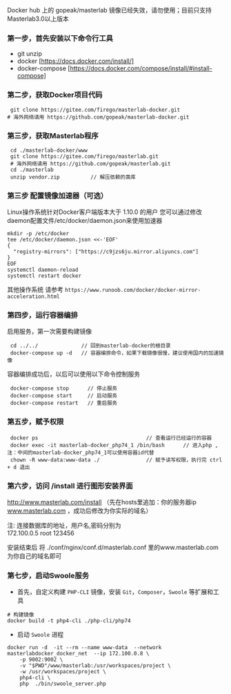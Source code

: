 Docker hub 上的 gopeak/masterlab 镜像已经失效，请勿使用；目前只支持Masterlab3.0以上版本  

### 第一步，首先安装以下命令行工具

- git unzip 
- docker [https://docs.docker.com/install/]
- docker-compose [https://docs.docker.com/compose/install/#install-compose]


### 第二步，获取Docker项目代码

```
 git clone https://gitee.com/firego/masterlab-docker.git
# 海外网络请用 https://github.com/gopeak/masterlab-docker.git

```
   
### 第三步，获取Masterlab程序

```
 cd ./masterlab-docker/www
 git clone https://gitee.com/firego/masterlab.git
 # 海外网络请用 https://github.com/gopeak/masterlab.git
 cd ./masterlab
 unzip vendor.zip          // 解压依赖的类库
```


### 第三步 配置镜像加速器（可选）
Linux操作系统针对Docker客户端版本大于 1.10.0 的用户
您可以通过修改daemon配置文件/etc/docker/daemon.json来使用加速器 
```
mkdir -p /etc/docker
tee /etc/docker/daemon.json <<-'EOF'
{
  "registry-mirrors": ["https://c9jzs6ju.mirror.aliyuncs.com"]
}
EOF
systemctl daemon-reload
systemctl restart docker
```
其他操作系统 请参考 `https://www.runoob.com/docker/docker-mirror-acceleration.html`
   
### 第四步，运行容器编排
启用服务，第一次需要构建镜像
```
 cd ../../              // 回到masterlab-docker的根目录
 docker-compose up -d   // 容器编排命令，如果下载镜像很慢，建议使用国内的加速镜像
```
容器编排成功后，以后可以使用以下命令控制服务
```
 docker-compose stop      // 停止服务
 docker-compose start     // 启动服务
 docker-compose restart   // 重启服务

```


### 第五步，赋予权限

```
 docker ps                                   // 查看运行已经运行的容器
 docker exec -it masterlab-docker_php74_1 /bin/bash      // 进入php ,注：中间的masterlab-docker_php74_1可以使用容器id代替
 chown -R www-data:www-data ./               // 赋予读写权限，执行完 ctrl + d 退出
```


### 第六步，访问 /install  进行图形安装界面

http://www.masterlab.com/install （先在hosts里追加：你的服务器ip www.masterlab.com ，成功后修改为你实际的域名）

注: 连接数据库的地址，用户名,密码分别为  
172.100.0.5 root 123456

安装结束后 将 ./conf/nginx/conf.d/masterlab.conf 里的www.masterlab.com为你自己的域名即可

 
### 第七步，启动Swoole服务
- 首先，自定义构建 `PHP-CLI` 镜像，安装 `Git`，`Composer`，`Swoole` 等扩展和工具

```shell
# 构建镜像
docker build -t php4-cli ./php-cli/php74
```



- 启动 `Swoole` 进程
 

```shell
docker run -d  -it --rm --name www-data  --network masterlabdocker_docker_net  --ip 172.100.0.8 \
    -p 9002:9002 \
    -v "$PWD"/www/masterlab:/usr/workspaces/project \
    -w /usr/workspaces/project \
    php4-cli \
    php  ./bin/swoole_server.php
```

	
